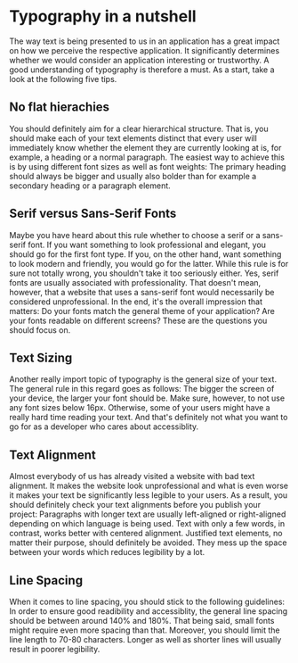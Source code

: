 # Typography in a nutshell

The way text is being presented to us in an application has a great impact on how we perceive the respective application. It significantly determines whether we would consider an application interesting or trustworthy. A good understanding of typography is therefore a must. As a start, take a look at the following five tips.

## No flat hierachies

You should definitely aim for a clear hierarchical structure. That is, you should make each of your text elements distinct that every user will immediately know whether the element they are currently looking at is, for example, a heading or a normal paragraph. The easiest way to achieve this is by using different font sizes as well as font weights: The primary heading should always be bigger and usually also bolder than for example a secondary heading or a paragraph element.

## Serif versus Sans-Serif Fonts

Maybe you have heard about this rule whether to choose a serif or a sans-serif font. If you want something to look professional and elegant, you should go for the first font type. If you, on the other hand, want something to look modern and friendly, you would go for the latter. While this rule is for sure not totally wrong, you shouldn't take it too seriously either. Yes, serif fonts are usually associated with professionality. That doesn't mean, however, that a website that uses a sans-serif font would necessarily be considered unprofessional. In the end, it's the overall impression that matters: Do your fonts match the general theme of your application? Are your fonts readable on different screens? These are the questions you should focus on.

## Text Sizing

Another really import topic of typography is the general size of your text. The general rule in this regard goes as follows: The bigger the screen of your device, the larger your font should be. Make sure, however, to not use any font sizes below 16px. Otherwise, some of your users might have a really hard time reading your text. And that's definitely not what you want to go for as a developer who cares about accessiblity.

## Text Alignment

Almost everybody of us has already visited a website with bad text alignment. It makes the website look unprofessional and what is even worse it makes your text be significantly less legible to your users. As a result, you should definitely check your text alignments before you publish your project: Paragraphs with longer text are usually left-aligned or right-aligned depending on which language is being used. Text with only a few words, in contrast, works better with centered alignment. Justified text elements, no matter their purpose, should definitely be avoided. They mess up the space between your words which reduces legibility by a lot.

## Line Spacing

When it comes to line spacing, you should stick to the following guidelines: In order to ensure good readibility and accessiblity, the general line spacing should be between around 140% and 180%. That being said, small fonts might require even more spacing than that. Moreover, you should limit the line length to 70-80 characters. Longer as well as shorter lines will usually result in poorer legibility.
